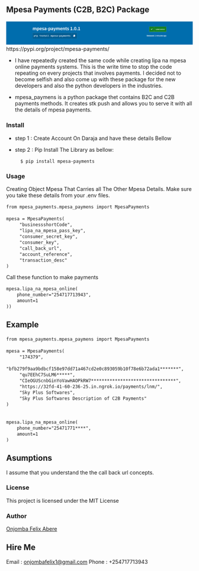 
## Mpesa Payments (C2B, B2C) Package
<img src="pypi.png" alt="PyPi Image" /> 
https://pypi.org/project/mpesa-payments/ <br>

- I have repeatedly created the same code while creating lipa na mpesa online payments systems. This is the write time to stop the code repeating on every projects that involves payments. I decided not to become selfish and also come up with these package for the new developers and also the python developers in the industries.

- mpesa_paymens is a python package thet contains B2C and C2B payments methods. It creates stk push and allows you to serve it with all the details of mpesa payments.


###  Install

- step 1 : Create Account On Daraja and have these details Bellow 
      
- step 2 : Pip Install The Library as bellow:


        $ pip install mpesa-payments 


### Usage

Creating Object Mpesa That Carries all The Other Mpesa Details. 
Make sure you take these details from your .env files.


```
from mpesa_payments.mpesa_paymens import MpesaPayments

mpesa = MpesaPayments(
     "businessshortCode",
     "lipa_na_mpesa_pass_key",
     "consumer_secret_key",
     "consumer_key", 
     "call_back_url", 
     "account_reference", 
     "transaction_desc"
) 
``` 

Call these function to make payments 

```
mpesa.lipa_na_mpesa_online(
    phone_number="254717713943",
    amount=1
))
```

## Example

```
from mpesa_payments.mpesa_paymens import MpesaPayments

mpesa = MpesaPayments(
     "174379",
     "bfb279f9aa9bdbcf158e97dd71a467cd2e0c893059b10f78e6b72ada1*******",
     "qu7EEhC7SuLM6*****",
     "CIeOGUScnbGinYoVawHAOPkRW7********************************",
     "https://32fd-41-60-236-25.in.ngrok.io/payments/lnm/",
     "Sky Plus Softwares",
     "Sky Plus Softwares Description of C2B Payments"
) 


mpesa.lipa_na_mpesa_online(
    phone_number="25471771****",
    amount=1
)
```

## Asumptions
I assume that you understand the the call back url concepts.

### License

This project is licensed under the MIT License


### Author

[Onjomba Felix Abere ](http://github.com/developer-felix)

## Hire Me 
Email : onjombafelix1@gmail.com
Phone : +254717713943
